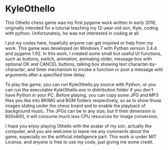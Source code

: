 # KyleOthello

This Othello chess game was my first pygame work written in early 2016, originally intended for a tutorial teaching my 12-year-old son, Kyle, coding with python. Unfortunately, he was not interested in coding at all. 

I put my codes here, hopefully anyone can get inspired or help from my work. This game was developed on Windows 7 with Python version 3.4.4 and pygame 1.92. In this work, I created some small but useful UI functions, such as buttons, switch, animation, animating slider, message box with optional OK and CANCEL buttons, talking box showing text character-by-character, and timer mechanism to invoke a function or post a message with arguments after a specified time delay.

To play the game, you can run KyleOthello.py source with Python, or you can run the executable KyleOthello.exe in distribution folder if you don't have Python in your PC. Before playing, you can copy some JPG and MP3 files you like into BKIMG and BGM folders respectively, so as to show those images sliding under the chess board and to enable the playback of background music. The JPGs can be in any size, but if their dimension is 800x600, it will consume much less CPU resources for image conversion.

I hope you enjoy playing Othello with the avatar of my son, actually the computer, and you are welcome to leave me any comments about the game, especially on the artificial intelligence part. This work is under MIT License, and anyone is free to use my code, just giving me some credit. 
